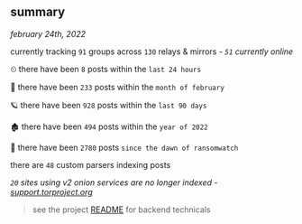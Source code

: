 
## summary
_february 24th, 2022_

currently tracking `91` groups across `130` relays & mirrors - _`51` currently online_

⏲ there have been `8` posts within the `last 24 hours`

🦈 there have been `233` posts within the `month of february`

🪐 there have been `928` posts within the `last 90 days`

🏚 there have been `494` posts within the `year of 2022`

🦕 there have been `2780` posts `since the dawn of ransomwatch`

there are `48` custom parsers indexing posts

_`20` sites using v2 onion services are no longer indexed - [support.torproject.org](https://support.torproject.org/onionservices/v2-deprecation/)_

> see the project [README](https://github.com/thetanz/ransomwatch#ransomwatch--) for backend technicals
